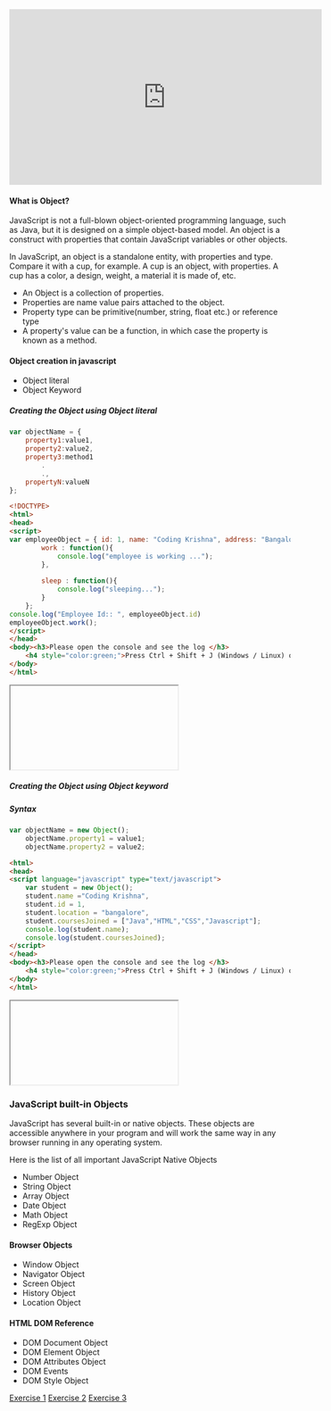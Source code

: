 <iframe width="560" height="315" src="https://www.youtube.com/embed/1nuhemrfnjw" frameborder="0" allowfullscreen></iframe>

<h4>What is Object?</h4>
<p>JavaScript is not a full-blown object-oriented programming language, such as Java, but it is designed on a simple object-based model. An object is a construct with properties that contain JavaScript variables or other objects.</p>

<p> In JavaScript, an object is a standalone entity, with properties and type. Compare it with a cup, for example. A cup is an object, with properties. A cup has a color, a design, weight, a material it is made of, etc. </p>
<ul>
	<li>An Object is a collection of properties.</li>
	<li>Properties are name value pairs attached to the object.</li>
	<li>Property type can be primitive(number, string, float etc.) or reference type</li>
	<li>A property's value can be a function, in which case the property is known as a method.</li>
</ul>

<h4>Object creation in javascript</h4>
<ul type="1">
	<li>Object literal</li>
	<li>Object Keyword</li>
</ul>

<h5>Creating the Object using Object literal</h5>

```javascript
var objectName = {
	property1:value1,
	property2:value2,
	property3:method1
		.
		.,
	propertyN:valueN
};
```

```html
<!DOCTYPE>
<html>
<head>
<script>
var employeeObject = { id: 1, name: "Coding Krishna", address: "Bangalore",
		work : function(){
			console.log("employee is working ...");
		},
		
		sleep : function(){
			console.log("sleeping...");
		}
	};
console.log("Employee Id:: ", employeeObject.id)
employeeObject.work();
</script>
</head>
<body><h3>Please open the console and see the log </h3>
	<h4 style="color:green;">Press Ctrl + Shift + J (Windows / Linux) or Cmd + Opt + J (Mac) to open console. </h4>
</body>
</html>
```

<div>
	<iframe id="preview"></iframe>
</div>



<h5>Creating the Object using Object keyword</h5>

<h5>Syntax</h5>

```javascript
var objectName = new Object();
	objectName.property1 = value1;
	objectName.property2 = value2;
```


```html
<html>
<head>
<script language="javascript" type="text/javascript">
	var student = new Object();
	student.name ="Coding Krishna",
	student.id = 1,
	student.location = "bangalore",
	student.coursesJoined = ["Java","HTML","CSS","Javascript"];
	console.log(student.name);
	console.log(student.coursesJoined);
</script>
</head>
<body><h3>Please open the console and see the log </h3>
	<h4 style="color:green;">Press Ctrl + Shift + J (Windows / Linux) or Cmd + Opt + J (Mac) to open console. </h4>
</body>
</html>
```

<div>
	<iframe id="preview1"></iframe>
</div>



<h3> JavaScript built-in Objects </h3>
JavaScript has several built-in or native objects. These objects are accessible anywhere in your program and will work the same way in any browser running in any operating system. </p>
<p>Here is the list of all important JavaScript Native Objects </p>

<ul>
	<li> Number Object </li>
	<li> String Object </li>
	<li> Array Object </li>
	<li> Date Object </li>
	<li> Math Object </li>
	<li> RegExp Object </li>
</ul>

<h4> Browser Objects </h4>
<ul>
	<li> Window Object </li>
	<li> Navigator Object </li>
	<li> Screen Object </li>
	<li> History Object </li>
	<li> Location Object </li>
</ul>
<h4> HTML DOM Reference </h4>
<ul>
	<li> DOM Document Object </li>
	<li> DOM Element Object </li>
	<li> DOM Attributes Object </li>
	<li> DOM Events </li>
	<li> DOM Style Object </li>
</ul>



<!--
<h4>Object Constructor</h4>
<p>Here are two common patterns for creating objects.</p>
	<h5>1.Constructor Pattern for Creating Objects</h5>
@CODE_START@@HTML@function Topic (01PC, Java, 8, 60){
	this.topicId = "01PC";
	this.topicName = "Java";
	this.totalTopics = 8;
	this.totalClasses = 60;
	this.showName = function () {
		console.log("This is a " + this.topicName);
	}
}@CODE_END@
	<h5>2.Prototype Pattern for Creating Objects</h5>
@CODE_START@@HTML@function Topic () {
	Topic.prototype.topicId = "01PC";
	Topic.prototype.topicName = "Java";
	Topic.prototype.totalTopics = 8;
	Topic.prototype.totalClasses = 60;
	Topic.prototype.showName = function () {
		console.log("This is a " + this.topicName);
	}
}@CODE_END@ -->

<!-- @PROJECT_START@JS/objects@PROJECT_END@
@PROJECT_START@JS/JS_Objects1@PROJECT_END@
@PROJECT_START@JS/JSON_Objects@PROJECT_END@ -->
<a href="project/download/JS/objects" class="cws-button bt-color-3 border-radius alt icon-right">Exercise 1</a>
<a href="project/download/JS/objects1" class="cws-button bt-color-3 border-radius alt icon-right">Exercise 2</a>
<a href="project/download/JS/JSON_Objects" class="cws-button bt-color-3 border-radius alt icon-right">Exercise 3</a>
